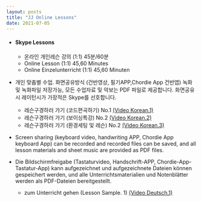```yaml
---
layout: posts
title: "JJ Online Lessons"
date: 2021-07-05
---
```


- #### Skype Lessons
  
  - 온라인 개인레슨 강의 (1:1)  45분/60분 
  - Online Lesson (1:1) 45,60 Minutes
  - Online Einzelunterricht (1:1) 45,60 Minuten
 
  
- 개인 맞춤별 수업. 화면공유방식 (건반영상, 필기APP,Chordie App 건반앱) 녹화 및  녹화파일 저장가능, 모든 수업자료 및 악보는 PDF 파일로 제공합니다. 화면공유시 레이턴시가 가장적은 Skype를 선호합니다.
  
  - 레슨구경하러 가기 (코드편곡하기) No.1
    <a href="https://youtu.be/peX0o5pAD2Q" target="_blank"> (Video Korean.1)</a>
  - 레슨구경하러 가기 (보이싱특강) No.2
    <a href="https://youtu.be/hi-q-cANOEc" target="_blank"> (Video Korean.2)</a>
  - 레슨구경하러 가기 (환경세팅 및 레슨) No.2
    <a href="https://youtu.be/AVtyd8GAnoM" target="_blank"> (Video Korean.3)</a>


- Screen sharing (keyboard video, handwriting APP, Chordie App keyboard App) can be recorded and recorded files can be saved, and all lesson materials and sheet music are provided as PDF files.

- Die Bildschirmfreigabe (Tastaturvideo, Handschrift-APP, Chordie-App-Tastatur-App) kann aufgezeichnet und aufgezeichnete Dateien können gespeichert werden, und alle Unterrichtsmaterialien und Notenblätter werden als PDF-Dateien bereitgestellt.

  - zum Unterricht gehen (Lesson Sample. 1)
    <a href="https://youtu.be/jDeisctXh1c" target="_blank"> (Video Deutsch.1)</a>



